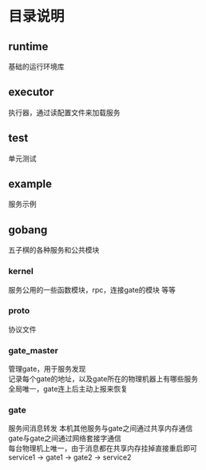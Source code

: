 ﻿# 目录说明

## runtime
基础的运行环境库

## executor
执行器，通过读配置文件来加载服务

## test
单元测试

## example
服务示例



## gobang
五子棋的各种服务和公共模块

### kernel
服务公用的一些函数模块，rpc，连接gate的模块 等等

### proto
协议文件

### gate_master
管理gate，用于服务发现  
记录每个gate的地址，以及gate所在的物理机器上有哪些服务  
全局唯一，gate连上后主动上报来恢复  

### gate
服务间消息转发
本机其他服务与gate之间通过共享内存通信  
gate与gate之间通过网络套接字通信  
每台物理机上唯一，由于消息都在共享内存挂掉直接重启即可  
service1 -> gate1 -> gate2 -> service2



